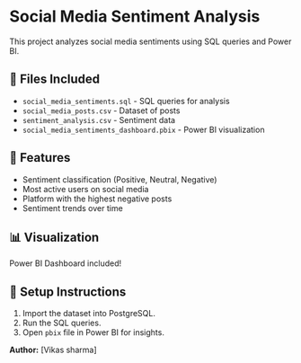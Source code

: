 # Social Media Sentiment Analysis
This project analyzes social media sentiments using SQL queries and Power BI.

## 📁 Files Included
- `social_media_sentiments.sql` - SQL queries for analysis
- `social_media_posts.csv` - Dataset of posts
- `sentiment_analysis.csv` - Sentiment data
- `social_media_sentiments_dashboard.pbix` - Power BI visualization

## 🔹 Features
- Sentiment classification (Positive, Neutral, Negative)
- Most active users on social media
- Platform with the highest negative posts
- Sentiment trends over time

## 📊 Visualization
Power BI Dashboard included!

## 🔧 Setup Instructions
1. Import the dataset into PostgreSQL.
2. Run the SQL queries.
3. Open `pbix` file in Power BI for insights.

**Author:** [Vikas sharma]
